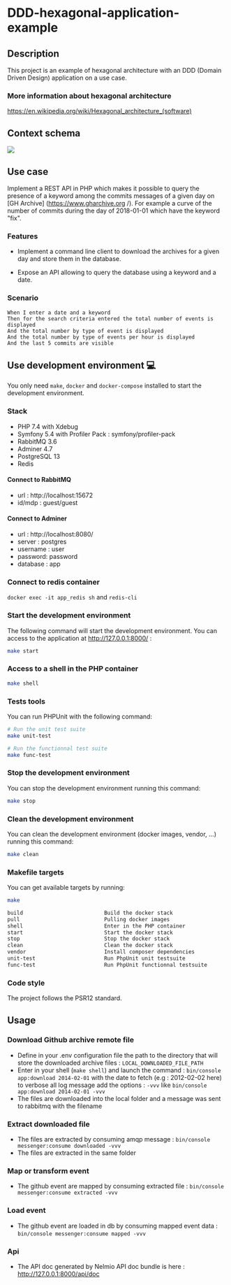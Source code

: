 # DDD-hexagonal-application-example

## Description

This project is an example of hexagonal architecture with an DDD (Domain Driven Design) application on a use case. 

### More information about hexagonal architecture

https://en.wikipedia.org/wiki/Hexagonal_architecture_(software)

## Context schema

![](schema.png)

## Use case

Implement a REST API in PHP which makes it possible to query the presence of a keyword among
the commits messages of a given day on [GH Archive] (https://www.gharchive.org /).
For example a curve of the number of commits during the day of 2018-01-01 which have the keyword "fix".

### Features

* Implement a command line client to download the archives for
  a given day and store them in the database.

* Expose an API allowing to query the database using a keyword and a date.

### Scenario

```Gherkin
When I enter a date and a keyword
Then for the search criteria entered the total number of events is displayed
And the total number by type of event is displayed
And the total number by type of events per hour is displayed
And the last 5 commits are visible
```

## Use development environment :computer:

You only need `make`, `docker` and `docker-compose` installed to start the development environment.

### Stack

* PHP 7.4 with Xdebug
* Symfony 5.4 with Profiler Pack : symfony/profiler-pack
* RabbitMQ 3.6
* Adminer 4.7
* PostgreSQL 13
* Redis

#### Connect to RabbitMQ

* url : http://localhost:15672
* id/mdp : guest/guest

#### Connect to Adminer

* url : http://localhost:8080/
* server : postgres
* username : user
* password: password
* database : app

### Connect to redis container

`docker exec -it app_redis sh` and `redis-cli`

### Start the development environment

The following command will start the development environment.
You can access to the application at http://127.0.0.1:8000/ :

```bash
make start
```

### Access to a shell in the PHP container

```bash
make shell
```

### Tests tools

You can run PHPUnit with the following command:
```bash
# Run the unit test suite
make unit-test

# Run the functionnal test suite
make func-test
```

### Stop the development environment

You can stop the development environment running this command:
```bash
make stop
```

### Clean the development environment

You can clean the development environment (docker images, vendor, ...) running this command:
```bash
make clean
```

### Makefile targets

You can get available targets by running:
```bash
make
```

```bash
build                          Build the docker stack
pull                           Pulling docker images
shell                          Enter in the PHP container
start                          Start the docker stack
stop                           Stop the docker stack
clean                          Clean the docker stack
vendor                         Install composer dependencies
unit-test                      Run PhpUnit unit testsuite
func-test                      Run PhpUnit functionnal testsuite
```

### Code style

The project follows the PSR12 standard.

## Usage

### Download Github archive remote file

* Define in your .env configuration file the path to the directory that will store the downloaded archive files :
  `LOCAL_DOWNLOADED_FILE_PATH`
* Enter in your shell (`make shell`) and launch the command : `bin/console app:download 2014-02-01` with the date to fetch (e.g : 2012-02-02 here)
  to verbose all log message add the options : `-vvv` like `bin/console app:download 2014-02-01 -vvv`
* The files are downloaded into the local folder and a message was sent to rabbitmq with the filename

### Extract downloaded file

* The files are extracted by consuming amqp message : `bin/console messenger:consume downloaded -vvv`
* The files are extracted in the same folder

### Map or transform event

* The github event are mapped by consuming extracted file : `bin/console messenger:consume extracted -vvv`

### Load event

* The github event are loaded in db by consuming mapped event data : `bin/console messenger:consume mapped -vvv`

### Api

* The API doc generated by Nelmio API doc bundle is here : http://127.0.0.1:8000/api/doc
